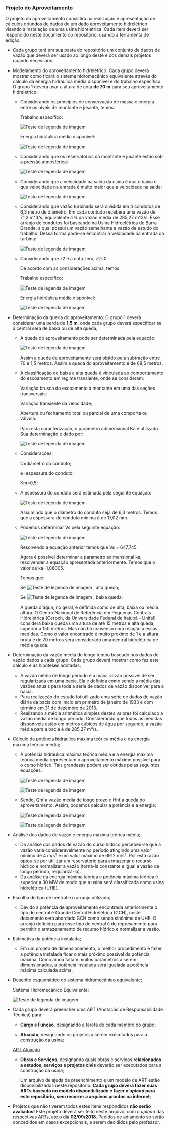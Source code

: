### Projeto do Aproveitamento

O projeto do aproveitamento consistirá na realização e apresentação de cálculos oriundos de dados de um dado aproveitamento hidrelétrico visando a instalação de uma usina hidrelétrica. Cada item deverá ser respondido neste documento do repositório, usando a ferramenta de edição.

  - Cada grupo terá em sua pasta do repositório um conjunto de dados de vazão que deverá ser usado ao longo deste e dos demais projetos quando necessário;
  
  - Modelamento do aproveitamento hidrelétrico. Cada grupo deverá mostrar como ficará o sistema hidromecânico equivalente através do cálculo da energia hidráulica média disponível e do trabalho específico. O grupo 1 deverá usar a  altura de cota **de 70 m** para seu aproveitamento hidrelétrico:
       
       + Considerando os princípios de conservação de massa e energia entre os níveis de montante e jusante, temos:
       
         Trabalho específico:
       
         ![Teste de legenda de imagem](/imagens/eq1.png)
       
         Energia hidráulica média disponível: 
       
         ![Teste de legenda de imagem](/imagens/eq2.png)
	
       + Considerando que os reservatórios da montante e jusante estão sob a pressão atmosférica:
         
         ![Teste de legenda de imagem](/imagens/eq3.JPG)       
         
       + Considerando que a velocidade na saída da usina é muito baixa e que velocidade na entrada é muito maior que a velocidade na saída:
	     
         ![Teste de legenda de imagem](/imagens/eq4.JPG)       
       
       + Considerando que vazão turbinada será dividida em 4 condutos de 6,3 metro de diâmetro. Em cada contudo receberá uma vazão de 71,3 m^3/s, equivalente a ¼ da vazão média de 285,27 m^3/s. Esse arranjo de condutos foi baseando na Usina Hidroelétrica de Barra Grande, a qual possui um vazão semelhante a vazão de estudo do trabalho. Dessa forma pode-se encontrar a velocidade na entrada da turbina:

         ![Teste de legenda de imagem](/imagens/eq5.JPG)
       
       + Considerando que z2 é a cota zero, z2=0.  
       
         De acordo com as considerações acima, temos: 
       
         Trabalho específico:
       
         ![Teste de legenda de imagem](/imagens/eq6.JPG)
       
         Energia hidráulica média disponível: 
       
         ![Teste de legenda de imagem](/imagens/e7.JPG)
         

  - Determinação da queda do aproveitamento: O grupo 1 deverá considerar uma perda de **1,5 m**, onde cada grupo deverá especificar se a central será de baixa ou de alta queda;
  
       + A queda do aproveitamento pode ser determinada pela equação:
       
         ![Teste de legenda de imagem](/imagens/eq.aprov.JPG)
       
         Assim a queda de aproveitamente será obtido pela subtração entre 70 e 1,5 metros. Assim a queda do aproveitamento é de 68,5      	metros.

	+ A classificação de baixa e alta queda é vinculada ao comportamento do escoamento em regime transiente, onde se consideram:
	
	  Variação brusca do escoamento à montante em uma das seções transversais;
	
	  Variação transiente da velocidade;
	
	  Abertura ou fechamento total ou parcial de uma comporta ou válvula.
	
	  Para esta caracterização, o parâmetro adimensional Ka é utilizado. Sua determinação é dado por:
	
	  ![Teste de legenda de imagem](/imagens/eq.ka.JPG)
	
	+ Considerações:
	
	  D=diâmetro do conduto;
	  
	  e=espessura do conduto;
	  
	  Km=0,5;
	  
	  
	  
	+ A espessura do conduto será estimada pela seguinte equação:
	
	  ![Teste de legenda de imagem](/imagens/emin.JPG)
	  
	  Assumindo que o diâmetro do conduto seja de 6,3 metros. Temos que a espessura do conduto mínima é de 17,02 mm.
	  
	+ Podemos determinar Vs pela seguinte equação:
	
	   ![Teste de legenda de imagem](/imagens/vs.JPG)
	   
	   Resolvendo a equação anterior temos que Vs = 647,745.
	   
	   Agora é possível determinar a parametro adimensional ka, resolvender a equação apresentada anteriormente. Temos que o valor              de ka=1,08005.
	   
	   Temos que:
	   
	  Se ![Teste de legenda de imagem](/imagens/ka_1.JPG) , alta queda;
	  
	  Se ![Teste de legenda de imagem](/imagens/ka_2.JPG) , baixa queda;
	  
	  A queda d'água, no geral, é definida como de alta, baixa ou média altura. O Centro Nacional de Referência em Pequenas Centrais Hidrelétrica (Cerpch, da Universidade Federal de Itajubá - Unifei) considera baixa queda uma altura de até 15 metros e alta queda, superior a 150 metros. Mas não há consenso com relação a essas medidas.
	  Como o valor encontrado é muito proximo de 1 e a altura bruta é de 70 metros será considerado uma central hidrelétrica de média queda.
	   
	   
  
 - Determinação da vazão média de longo tempo baseado nos dados de vazão dados a cada grupo. Cada grupo deverá mostrar como fez este cálculo e as hipóteses adotadas;
  
  	+ A vazão média de longo período é a maior vazão possível de ser regularizada em uma bacia. Ela é definida como sendo a média das vazões anuais para toda a série de dados de vazão disponível para a bacia.
	+ Para realização do estudo foi utilizado uma série de dados de vazão diária da bacia com início em primeiro de janeiro de 1933 e com término em 31 de dezembro de 2013.
	+ Realizando a média aritmética simples destes valores foi calculado a vazão média de longo período. Considerando que todas as medidas disponíveis estão em metros cúbicos de água por segundo, a vazão média para a bacia é de 285,27 m³/s.
  
  - Cálculo da potência hidráulica máxima teórica média e da energia máxima teórica média;
  
  	+ A potência hidráulica máxima teórica média e a energia máxima teórica média representam o aproveitamento máximo possível para o curso hídrico. Tais grandezas podem ser obtidas pelas seguintes equações:
	
	  ![Teste de legenda de imagem](/imagens/eb1.JPG)
	  
	  ![Teste de legenda de imagem](/imagens/eb2.JPG)
  
	+ Sendo, Qnf a vazão média de longo prazo e Hnf a queda do aproveitamento. Assim, podemos calcular a potência e a energia:
		
	  ![Teste de legenda de imagem](/imagens/eb3.JPG)
	  
	  ![Teste de legenda de imagem](/imagens/eb4.JPG)
  
 
  - Análise dos dados de vazão e energia máxima teórica média;
  
       + Da análise dos dados de vazão do curso hídrico percebeu-se que a vazão varia consideravelmente no período atingindo uma valor mínimo de 4 m/s² e um valor máximo de 6912 m/s². Por está razão optou-se por utilizar um reservatório para armazenar o recurso hídrico e normalizar a vazão (torná-la constante e igual a vazão de longo período, regularizá-la). 
       + Da análise da energia máxima teórica e potência máxima teórica é superior a 30 MW de modo que a usina será classificada como usina hidrelétrica (UHE).

  
  - Escolha do tipo de central e o arranjo utilizado;
  
       + Devido a potência de aproveitamento encontrada anteriormente o tipo de central é Grande Central Hidrelétrica (GCH), neste documento será abordado GCH como sendo sinônimo de UHE. O arranjo definido para esse tipo de central é de represamento para permitir o armazenamento de recurso hídrico e normalizar a vazão.
  
  - Estimativa da potência instalada;
  
       + Em um projeto de dimensionamento, o melhor procedimento é fazer a potência instalada ficar o mais próximo possível da potência máxima. Como ainda faltam muitos parâmetros a serem dimensionados, a potência instalada será igualada a potência máxima calculada acima.    
  
  - Desenho esquemático do sistema hidromecânico equivalente;
       
       Sistema Hidromecânico Equivalente:
       
       ![Teste de legenda de imagem](/imagens/she.png "Sistema Hidromecânico Equivalente")
       
  
  - Cada grupo deverá preencher uma ART (Anotação de Responsabilidade Técnica) para:

    - **Cargo e Função**, designando a tarefa de cada membro do grupo;
   
    - **Atuação**, designando os projetos a serem executados para a construção da usina;
    
 	[ART Atuação](https://github.com/VicotorMCS/Grupo-1/blob/master/ART%20atua%C3%A7%C3%A3o.pdf)
    
    - **Obras e Serviços**, designando quais obras e serviços **relacionados a estudos, serviços e projetos civis** deverão ser executados para a construção da usina;

        Um arquivo de ajuda de preenchimento e um modelo de ART estão disponibilizados neste repositório. **Cada grupo deverá fazer suas ARTs baseado no modelo disponibilizado e fazer o *upload* para este repositório, sem recorrer a arquivos prontos na internet**;
        
- Projetos que não tiverem todos estes itens respondidos **não serão avaliados!**
Este projeto deverá ser feito neste arquivo, com o *upload* das respectivas ARTs, até o dia **02/09/2018**. Pedidos de adiamento só serão concedidos em casos excepcionais, a serem decididos pelo professor.





